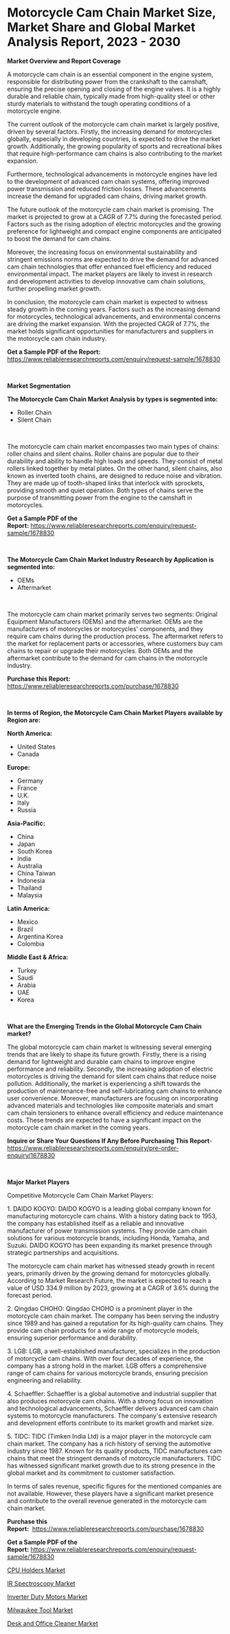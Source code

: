 <p><h1>Motorcycle Cam Chain Market Size, Market Share and Global Market Analysis Report, 2023 - 2030</h1></p><p><strong>Market Overview and Report Coverage</strong></p>
<p><p>A motorcycle cam chain is an essential component in the engine system, responsible for distributing power from the crankshaft to the camshaft, ensuring the precise opening and closing of the engine valves. It is a highly durable and reliable chain, typically made from high-quality steel or other sturdy materials to withstand the tough operating conditions of a motorcycle engine.</p><p>The current outlook of the motorcycle cam chain market is largely positive, driven by several factors. Firstly, the increasing demand for motorcycles globally, especially in developing countries, is expected to drive the market growth. Additionally, the growing popularity of sports and recreational bikes that require high-performance cam chains is also contributing to the market expansion.</p><p>Furthermore, technological advancements in motorcycle engines have led to the development of advanced cam chain systems, offering improved power transmission and reduced friction losses. These advancements increase the demand for upgraded cam chains, driving market growth.</p><p>The future outlook of the motorcycle cam chain market is promising. The market is projected to grow at a CAGR of 7.7% during the forecasted period. Factors such as the rising adoption of electric motorcycles and the growing preference for lightweight and compact engine components are anticipated to boost the demand for cam chains.</p><p>Moreover, the increasing focus on environmental sustainability and stringent emissions norms are expected to drive the demand for advanced cam chain technologies that offer enhanced fuel efficiency and reduced environmental impact. The market players are likely to invest in research and development activities to develop innovative cam chain solutions, further propelling market growth.</p><p>In conclusion, the motorcycle cam chain market is expected to witness steady growth in the coming years. Factors such as the increasing demand for motorcycles, technological advancements, and environmental concerns are driving the market expansion. With the projected CAGR of 7.7%, the market holds significant opportunities for manufacturers and suppliers in the motorcycle cam chain industry.</p></p>
<p><strong>Get a Sample PDF of the Report:</strong> <a href="https://www.reliableresearchreports.com/enquiry/request-sample/1678830">https://www.reliableresearchreports.com/enquiry/request-sample/1678830</a></p>
<p>&nbsp;</p>
<p><strong>Market Segmentation</strong></p>
<p><strong>The Motorcycle Cam Chain Market Analysis by types is segmented into:</strong></p>
<p><ul><li>Roller Chain</li><li>Silent Chain</li></ul></p>
<p>&nbsp;</p>
<p><p>The motorcycle cam chain market encompasses two main types of chains: roller chains and silent chains. Roller chains are popular due to their durability and ability to handle high loads and speeds. They consist of metal rollers linked together by metal plates. On the other hand, silent chains, also known as inverted tooth chains, are designed to reduce noise and vibration. They are made up of tooth-shaped links that interlock with sprockets, providing smooth and quiet operation. Both types of chains serve the purpose of transmitting power from the engine to the camshaft in motorcycles.</p></p>
<p><strong>Get a Sample PDF of the Report:</strong>&nbsp;<a href="https://www.reliableresearchreports.com/enquiry/request-sample/1678830">https://www.reliableresearchreports.com/enquiry/request-sample/1678830</a></p>
<p>&nbsp;</p>
<p><strong>The Motorcycle Cam Chain Market Industry Research by Application is segmented into:</strong></p>
<p><ul><li>OEMs</li><li>Aftermarket</li></ul></p>
<p>&nbsp;</p>
<p><p>The motorcycle cam chain market primarily serves two segments: Original Equipment Manufacturers (OEMs) and the aftermarket. OEMs are the manufacturers of motorcycles or motorcycles' components, and they require cam chains during the production process. The aftermarket refers to the market for replacement parts or accessories, where customers buy cam chains to repair or upgrade their motorcycles. Both OEMs and the aftermarket contribute to the demand for cam chains in the motorcycle industry.</p></p>
<p><strong>Purchase this Report:</strong>&nbsp; <a href="https://www.reliableresearchreports.com/purchase/1678830">https://www.reliableresearchreports.com/purchase/1678830</a></p>
<p>&nbsp;</p>
<p><strong>In terms of Region, the Motorcycle Cam Chain Market Players available by Region are:</strong></p>
<p>
    <p> <strong> North America: </strong>
        <ul>
            <li>United States</li>
            <li>Canada</li>
        </ul>
        </p> 
    <p> <strong> Europe: </strong>
        <ul>
            <li>Germany</li>
            <li>France</li>
            <li>U.K.</li>
            <li>Italy</li>
            <li>Russia</li>
        </ul>
        </p> 
    <p> <strong> Asia-Pacific: </strong>
        <ul>
            <li>China</li>
            <li>Japan</li>
            <li>South Korea</li>
            <li>India</li>
            <li>Australia</li>
            <li>China Taiwan</li>
            <li>Indonesia</li>
            <li>Thailand</li>
            <li>Malaysia</li>
        </ul>
        </p> 
    <p> <strong> Latin America: </strong>
        <ul>
            <li>Mexico</li>
            <li>Brazil</li>
            <li>Argentina Korea</li>
            <li>Colombia</li>
        </ul>
        </p> 
    <p> <strong> Middle East & Africa: </strong>
        <ul>
            <li>Turkey</li>
            <li>Saudi</li>
            <li>Arabia</li>
            <li>UAE</li>
            <li>Korea</li>
        </ul>
    </p>
    </p>
<p>&nbsp;</p>
<p><strong>What are the Emerging Trends in the Global Motorcycle Cam Chain market?</strong></p>
<p><p>The global motorcycle cam chain market is witnessing several emerging trends that are likely to shape its future growth. Firstly, there is a rising demand for lightweight and durable cam chains to improve engine performance and reliability. Secondly, the increasing adoption of electric motorcycles is driving the demand for silent cam chains that reduce noise pollution. Additionally, the market is experiencing a shift towards the production of maintenance-free and self-lubricating cam chains to enhance user convenience. Moreover, manufacturers are focusing on incorporating advanced materials and technologies like composite materials and smart cam chain tensioners to enhance overall efficiency and reduce maintenance costs. These trends are expected to have a significant impact on the motorcycle cam chain market in the coming years.</p></p>
<p><strong>Inquire or Share Your Questions If Any Before Purchasing This Report</strong>- <a href="https://www.reliableresearchreports.com/enquiry/pre-order-enquiry/1678830">https://www.reliableresearchreports.com/enquiry/pre-order-enquiry/1678830</a></p>
<p>&nbsp;</p>
<p><strong>Major Market Players</strong></p>
<p><p>Competitive Motorcycle Cam Chain Market Players: </p><p>1. DAIDO KOGYO: DAIDO KOGYO is a leading global company known for manufacturing motorcycle cam chains. With a history dating back to 1953, the company has established itself as a reliable and innovative manufacturer of power transmission systems. They provide cam chain solutions for various motorcycle brands, including Honda, Yamaha, and Suzuki. DAIDO KOGYO has been expanding its market presence through strategic partnerships and acquisitions. </p><p>The motorcycle cam chain market has witnessed steady growth in recent years, primarily driven by the growing demand for motorcycles globally. According to Market Research Future, the market is expected to reach a value of USD 334.9 million by 2023, growing at a CAGR of 3.6% during the forecast period.</p><p>2. Qingdao CHOHO: Qingdao CHOHO is a prominent player in the motorcycle cam chain market. The company has been serving the industry since 1989 and has gained a reputation for its high-quality cam chains. They provide cam chain products for a wide range of motorcycle models, ensuring superior performance and durability.</p><p>3. LGB: LGB, a well-established manufacturer, specializes in the production of motorcycle cam chains. With over four decades of experience, the company has a strong hold in the market. LGB offers a comprehensive range of cam chains for various motorcycle brands, ensuring precision engineering and reliability.</p><p>4. Schaeffler: Schaeffler is a global automotive and industrial supplier that also produces motorcycle cam chains. With a strong focus on innovation and technological advancements, Schaeffler delivers advanced cam chain systems to motorcycle manufacturers. The company's extensive research and development efforts contribute to its market growth and market size.</p><p>5. TIDC: TIDC (Timken India Ltd) is a major player in the motorcycle cam chain market. The company has a rich history of serving the automotive industry since 1987. Known for its quality products, TIDC manufactures cam chains that meet the stringent demands of motorcycle manufacturers. TIDC has witnessed significant market growth due to its strong presence in the global market and its commitment to customer satisfaction.</p><p>In terms of sales revenue, specific figures for the mentioned companies are not available. However, these players have a significant market presence and contribute to the overall revenue generated in the motorcycle cam chain market.</p></p>
<p><strong>Purchase this Report:</strong>&nbsp;&nbsp;<a href="https://www.reliableresearchreports.com/purchase/1678830">https://www.reliableresearchreports.com/purchase/1678830</a></p>
<p></p>
<p><strong>Get a Sample PDF of the Report:</strong>&nbsp;<a href="https://www.reliableresearchreports.com/enquiry/request-sample/1678830">https://www.reliableresearchreports.com/enquiry/request-sample/1678830</a></p>
<p><p><a href="https://medium.com/@santo151299/cpu-holders-market-share-evolution-and-market-growth-trends-2023-2030-2d019a6bb42e">CPU Holders Market</a></p><p><a href="https://www.linkedin.com/pulse/ir-spectroscopy-market-size-2023-2030-global-industrial-qijne/">IR Spectroscopy Market</a></p><p><a href="https://www.linkedin.com/pulse/inverter-duty-motors-market-research-report-unlocks-analysis-eax0e/">Inverter Duty Motors Market</a></p><p><a href="https://github.com/rexevange/Market-Research-Report-List-1/blob/main/milwaukee-tool-market.md">Milwaukee Tool Market</a></p><p><a href="https://medium.com/@sanju991215/desk-and-office-cleaner-market-trends-forecast-and-competitive-analysis-to-2030-97a1a2f56fa9">Desk and Office Cleaner Market</a></p></p>